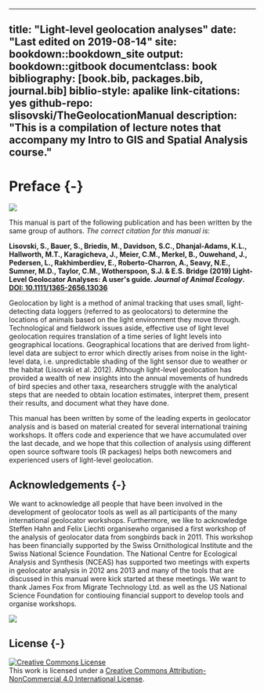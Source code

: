 
--- 
title: "Light-level geolocation analyses"
date: "Last edited on 2019-08-14"
site: bookdown::bookdown_site
output: bookdown::gitbook
documentclass: book
bibliography: [book.bib, packages.bib, journal.bib]
biblio-style: apalike
link-citations: yes
github-repo: slisovski/TheGeolocationManual
description: "This is a compilation of lecture notes that accompany my Intro to GIS and Spatial Analysis course."
---

# Preface {-}

<img src="images/front.png" style="display: block; margin: auto;" />

This manual is part of the following publication and has been written by the same group of authors. _The correct citation for this manual is_:

**Lisovski, S., Bauer, S., Briedis, M., Davidson, S.C., Dhanjal-Adams, K.L., Hallworth, M.T., Karagicheva, J., Meier, C.M., Merkel, B., Ouwehand, J., Pedersen, L., Rakhimberdiev, E., Roberto-Charron, A., Seavy, N.E., Sumner, M.D., Taylor, C.M., Wotherspoon, S.J. & E.S. Bridge (2019) Light-Level Geolocator Analyses: A user's guide. _Journal of Animal Ecology_. [DOI: 10.1111/1365-2656.13036](https://besjournals.onlinelibrary.wiley.com/doi/full/10.1111/1365-2656.13036)**


Geolocation by light is a method of animal tracking that uses small, light-detecting data loggers (referred to as geolocators) to determine the locations of animals based on the light environment they move through. Technological and fieldwork issues aside, effective use of light level geolocation requires translation of a time series of light levels into geographical locations. Geographical locations that are derived from light-level data are subject to error which directly arises from noise in the light-level data, i.e. unpredictable shading of the light sensor due to weather or the habitat (Lisovski et al. 2012). Although light-level geolocation has provided a wealth of new insights into the annual movements of hundreds of bird species and other taxa, researchers struggle with the analytical steps that are needed to obtain location estimates, interpret them, present their results, and document what they have done.

This manual has been written by some of the leading experts in geolocator analysis and is based on material created for several international training workshops. It offers code and experience that we have accumulated over the last decade, and we hope that this collection of analysis using different open source software tools (R packages) helps both newcomers and experienced users of light-level geolocation.


## Acknowledgements {-}

We want to acknowledge all people that have been involved in the development of geolocator tools as well as all participants of the many international geolocator workshops. Furthermore, we like to acknowledge Steffen Hahn and Felix Liechti organisewho organised a first workshop of the analysis of geolocator data from songbirds back in 2011. This workshop has been financially supported by the Swiss Ornithological Institute and the Swiss National Science Foundation. The National Centre for Ecological Analysis and Synthesis (NCEAS) has supported two meetings with experts in geolocator analysis in 2012 ans 2013 and many of the tools that are discussed in this manual were kick started at these meetings. We want to thank James Fox from Migrate Technology Ltd. as well as the US National Science Foundation for contiouing financial support to develop tools and organise workshops.

<img src="images/Ackn.jpg" style="display: block; margin: auto;" />



## License {-}

<a rel="license" href="http://creativecommons.org/licenses/by-nc/4.0/"><img alt="Creative Commons License" style="border-width:0" src="https://i.creativecommons.org/l/by-nc/4.0/88x31.png" /></a><br />This work is licensed under a <a rel="license" href="http://creativecommons.org/licenses/by-nc/4.0/">Creative Commons Attribution-NonCommercial 4.0 International License</a>.
